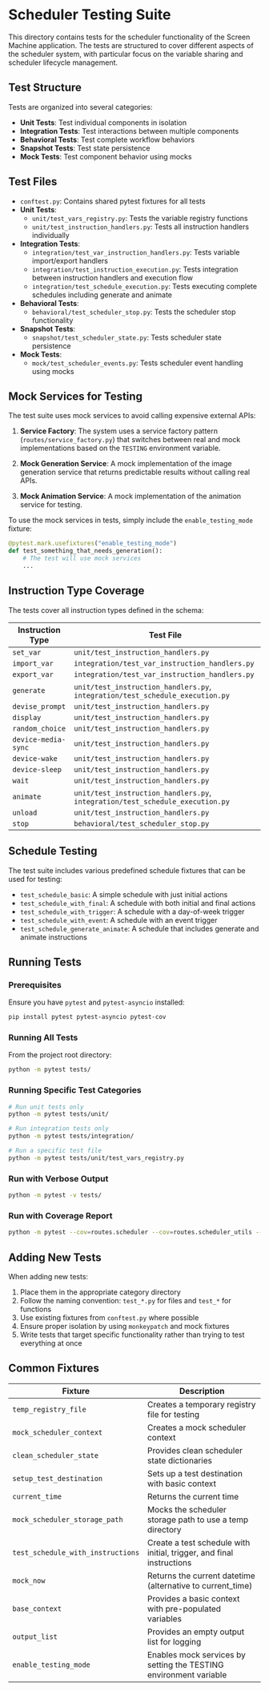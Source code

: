 # Scheduler Testing Suite

This directory contains tests for the scheduler functionality of the Screen Machine application. The tests are structured to cover different aspects of the scheduler system, with particular focus on the variable sharing and scheduler lifecycle management.

## Test Structure

Tests are organized into several categories:

- **Unit Tests**: Test individual components in isolation
- **Integration Tests**: Test interactions between multiple components
- **Behavioral Tests**: Test complete workflow behaviors
- **Snapshot Tests**: Test state persistence
- **Mock Tests**: Test component behavior using mocks

## Test Files

- `conftest.py`: Contains shared pytest fixtures for all tests
- **Unit Tests**:
  - `unit/test_vars_registry.py`: Tests the variable registry functions
  - `unit/test_instruction_handlers.py`: Tests all instruction handlers individually
- **Integration Tests**:
  - `integration/test_var_instruction_handlers.py`: Tests variable import/export handlers
  - `integration/test_instruction_execution.py`: Tests integration between instruction handlers and execution flow
  - `integration/test_schedule_execution.py`: Tests executing complete schedules including generate and animate
- **Behavioral Tests**:
  - `behavioral/test_scheduler_stop.py`: Tests the scheduler stop functionality
- **Snapshot Tests**:
  - `snapshot/test_scheduler_state.py`: Tests scheduler state persistence
- **Mock Tests**:
  - `mock/test_scheduler_events.py`: Tests scheduler event handling using mocks

## Mock Services for Testing

The test suite uses mock services to avoid calling expensive external APIs:

1. **Service Factory**: The system uses a service factory pattern (`routes/service_factory.py`) that switches between real and mock implementations based on the `TESTING` environment variable.

2. **Mock Generation Service**: A mock implementation of the image generation service that returns predictable results without calling real APIs.

3. **Mock Animation Service**: A mock implementation of the animation service for testing.

To use the mock services in tests, simply include the `enable_testing_mode` fixture:

```python
@pytest.mark.usefixtures("enable_testing_mode")
def test_something_that_needs_generation():
    # The test will use mock services
    ...
```

## Instruction Type Coverage

The tests cover all instruction types defined in the schema:

| Instruction Type     | Test File                                  |
|----------------------|-------------------------------------------|
| `set_var`            | `unit/test_instruction_handlers.py`        |
| `import_var`         | `integration/test_var_instruction_handlers.py` |
| `export_var`         | `integration/test_var_instruction_handlers.py` |
| `generate`           | `unit/test_instruction_handlers.py`, `integration/test_schedule_execution.py` |
| `devise_prompt`      | `unit/test_instruction_handlers.py`        |
| `display`            | `unit/test_instruction_handlers.py`        |
| `random_choice`      | `unit/test_instruction_handlers.py`        |
| `device-media-sync`  | `unit/test_instruction_handlers.py`        |
| `device-wake`        | `unit/test_instruction_handlers.py`        |
| `device-sleep`       | `unit/test_instruction_handlers.py`        |
| `wait`               | `unit/test_instruction_handlers.py`        |
| `animate`            | `unit/test_instruction_handlers.py`, `integration/test_schedule_execution.py` |
| `unload`             | `unit/test_instruction_handlers.py`        |
| `stop`               | `behavioral/test_scheduler_stop.py`        |

## Schedule Testing

The test suite includes various predefined schedule fixtures that can be used for testing:

- `test_schedule_basic`: A simple schedule with just initial actions
- `test_schedule_with_final`: A schedule with both initial and final actions
- `test_schedule_with_trigger`: A schedule with a day-of-week trigger
- `test_schedule_with_event`: A schedule with an event trigger
- `test_schedule_generate_animate`: A schedule that includes generate and animate instructions

## Running Tests

### Prerequisites

Ensure you have `pytest` and `pytest-asyncio` installed:

```bash
pip install pytest pytest-asyncio pytest-cov
```

### Running All Tests

From the project root directory:

```bash
python -m pytest tests/
```

### Running Specific Test Categories

```bash
# Run unit tests only
python -m pytest tests/unit/

# Run integration tests only
python -m pytest tests/integration/

# Run a specific test file
python -m pytest tests/unit/test_vars_registry.py
```

### Run with Verbose Output

```bash
python -m pytest -v tests/
```

### Run with Coverage Report

```bash
python -m pytest --cov=routes.scheduler --cov=routes.scheduler_utils --cov=routes.scheduler_handlers tests/
```

## Adding New Tests

When adding new tests:

1. Place them in the appropriate category directory
2. Follow the naming convention: `test_*.py` for files and `test_*` for functions
3. Use existing fixtures from `conftest.py` where possible
4. Ensure proper isolation by using `monkeypatch` and mock fixtures
5. Write tests that target specific functionality rather than trying to test everything at once

## Common Fixtures

| Fixture | Description |
|---------|-------------|
| `temp_registry_file` | Creates a temporary registry file for testing |
| `mock_scheduler_context` | Creates a mock scheduler context |
| `clean_scheduler_state` | Provides clean scheduler state dictionaries |
| `setup_test_destination` | Sets up a test destination with basic context |
| `current_time` | Returns the current time |
| `mock_scheduler_storage_path` | Mocks the scheduler storage path to use a temp directory |
| `test_schedule_with_instructions` | Create a test schedule with initial, trigger, and final instructions |
| `mock_now` | Returns the current datetime (alternative to current_time) |
| `base_context` | Provides a basic context with pre-populated variables |
| `output_list` | Provides an empty output list for logging |
| `enable_testing_mode` | Enables mock services by setting the TESTING environment variable | 